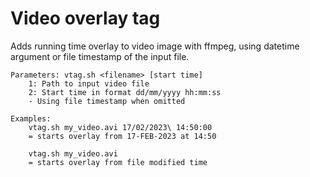 # Video overlay tag
Adds running time overlay to video image with ffmpeg, using datetime argument or file timestamp of the input file.
```
Parameters: vtag.sh <filename> [start time]
    1: Path to input video file
    2: Start time in format dd/mm/yyyy hh:mm:ss
    - Using file timestamp when omitted

Examples:
    vtag.sh my_video.avi 17/02/2023\ 14:50:00
    = starts overlay from 17-FEB-2023 at 14:50

    vtag.sh my_video.avi
    = starts overlay from file modified time
```
